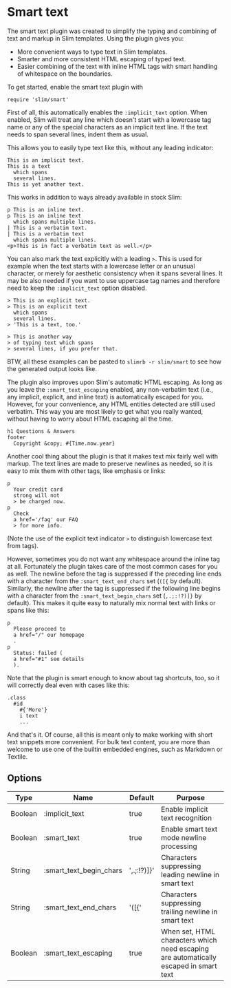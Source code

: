 # Smart text

The <a name="smarttext">smart text plugin</a> was created to simplify the typing and combining of text and markup in Slim templates.
Using the plugin gives you:

* More convenient ways to type text in Slim templates.
* Smarter and more consistent HTML escaping of typed text.
* Easier combining of the text with inline HTML tags with smart handling of whitespace on the boundaries.

To get started, enable the smart text plugin with

    require 'slim/smart'

First of all, this automatically enables the `:implicit_text` option.
When enabled, Slim will treat any line which doesn't start
with a lowercase tag name or any of the special characters as an implicit text line.
If the text needs to span several lines, indent them as usual.

This allows you to easily type text like this, without any leading indicator:

    This is an implicit text.
    This is a text
      which spans
      several lines.
    This is yet another text.

This works in addition to ways already available in stock Slim:

    p This is an inline text.
    p This is an inline text
      which spans multiple lines.
    | This is a verbatim text.
    | This is a verbatim text
      which spans multiple lines.
    <p>This is in fact a verbatim text as well.</p>

You can also mark the text explicitly with a leading `>`.
This is used for example when the text starts with a lowercase letter or an unusual character,
or merely for aesthetic consistency when it spans several lines.
It may be also needed if you want to use uppercase tag names
and therefore need to keep the `:implicit_text` option disabled.

    > This is an explicit text.
    > This is an explicit text
      which spans
      several lines.
    > 'This is a text, too.'

    > This is another way
    > of typing text which spans
    > several lines, if you prefer that.

BTW, all these examples can be pasted to `slimrb -r slim/smart` to see how the generated output looks like.

The plugin also improves upon Slim's automatic HTML escaping.
As long as you leave the `:smart_text_escaping` enabled,
any non-verbatim text (i.e., any implicit, explicit, and inline text) is automatically escaped for you.
However, for your convenience, any HTML entities detected are still used verbatim.
This way you are most likely to get what you really wanted,
without having to worry about HTML escaping all the time.

    h1 Questions & Answers
    footer
      Copyright &copy; #{Time.now.year}

Another cool thing about the plugin is that it makes text mix fairly well with markup.
The text lines are made to preserve newlines as needed,
so it is easy to mix them with other tags, like emphasis or links:

    p
      Your credit card
      strong will not
      > be charged now.
    p
      Check
      a href='/faq' our FAQ
      > for more info.

(Note the use of the explicit text indicator `>` to distinguish lowercase text from tags).

However, sometimes you do not want any whitespace around the inline tag at all.
Fortunately the plugin takes care of the most common cases for you as well.
The newline before the tag is suppressed if the preceding line ends
with a character from the `:smart_text_end_chars` set (`([{` by default).
Similarly, the newline after the tag is suppressed if the following line begins
with a character from the `:smart_text_begin_chars` set (`,.;:!?)]}` by default).
This makes it quite easy to naturally mix normal text with links or spans like this:

    p
      Please proceed to
      a href="/" our homepage
      .
    p
      Status: failed (
      a href="#1" see details
      ).

Note that the plugin is smart enough to know about tag shortcuts, too,
so it will correctly deal even with cases like this:

    .class
      #id
        #{'More'}
        i text
        ...

And that's it.
Of course, all this is meant only to make working with short text snippets more convenient.
For bulk text content, you are more than welcome to use one of the builtin embedded engines,
such as Markdown or Textile.

## Options

| Type | Name | Default | Purpose |
| ---- | ---- | ------- | ------- |
| Boolean | :implicit_text | true | Enable implicit text recognition |
| Boolean | :smart_text | true | Enable smart text mode newline processing |
| String | :smart_text_begin_chars | ',.;:!?)]}' | Characters suppressing leading newline in smart text |
| String | :smart_text_end_chars | '([{' | Characters suppressing trailing newline in smart text |
| Boolean | :smart_text_escaping | true | When set, HTML characters which need escaping are automatically escaped in smart text |
